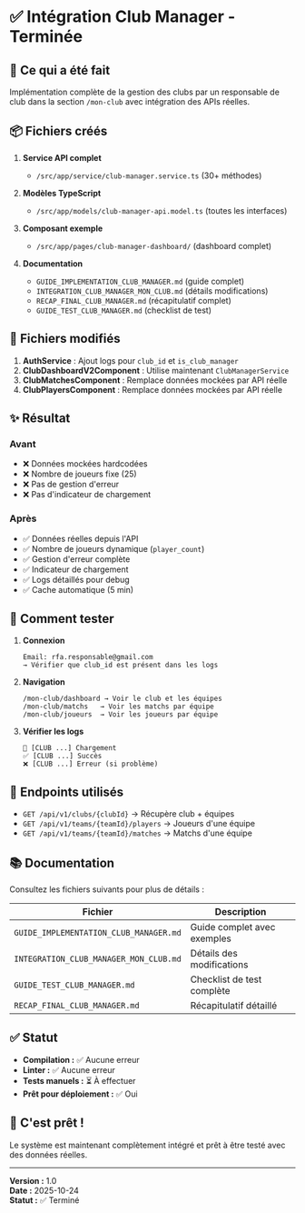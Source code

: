 # ✅ Intégration Club Manager - Terminée

## 🎯 Ce qui a été fait

Implémentation complète de la gestion des clubs par un responsable de club dans la section `/mon-club` avec intégration des APIs réelles.

## 📦 Fichiers créés

1. **Service API complet**
   - `/src/app/service/club-manager.service.ts` (30+ méthodes)
   
2. **Modèles TypeScript**
   - `/src/app/models/club-manager-api.model.ts` (toutes les interfaces)
   
3. **Composant exemple**
   - `/src/app/pages/club-manager-dashboard/` (dashboard complet)
   
4. **Documentation**
   - `GUIDE_IMPLEMENTATION_CLUB_MANAGER.md` (guide complet)
   - `INTEGRATION_CLUB_MANAGER_MON_CLUB.md` (détails modifications)
   - `RECAP_FINAL_CLUB_MANAGER.md` (récapitulatif complet)
   - `GUIDE_TEST_CLUB_MANAGER.md` (checklist de test)

## 🔄 Fichiers modifiés

1. **AuthService** : Ajout logs pour `club_id` et `is_club_manager`
2. **ClubDashboardV2Component** : Utilise maintenant `ClubManagerService`
3. **ClubMatchesComponent** : Remplace données mockées par API réelle
4. **ClubPlayersComponent** : Remplace données mockées par API réelle

## ✨ Résultat

### Avant
- ❌ Données mockées hardcodées
- ❌ Nombre de joueurs fixe (25)
- ❌ Pas de gestion d'erreur
- ❌ Pas d'indicateur de chargement

### Après  
- ✅ Données réelles depuis l'API
- ✅ Nombre de joueurs dynamique (`player_count`)
- ✅ Gestion d'erreur complète
- ✅ Indicateur de chargement
- ✅ Logs détaillés pour debug
- ✅ Cache automatique (5 min)

## 🚀 Comment tester

1. **Connexion**
   ```
   Email: rfa.responsable@gmail.com
   → Vérifier que club_id est présent dans les logs
   ```

2. **Navigation**
   ```
   /mon-club/dashboard → Voir le club et les équipes
   /mon-club/matchs   → Voir les matchs par équipe
   /mon-club/joueurs  → Voir les joueurs par équipe
   ```

3. **Vérifier les logs**
   ```
   🏢 [CLUB ...] Chargement
   ✅ [CLUB ...] Succès
   ❌ [CLUB ...] Erreur (si problème)
   ```

## 📡 Endpoints utilisés

- `GET /api/v1/clubs/{clubId}` → Récupère club + équipes
- `GET /api/v1/teams/{teamId}/players` → Joueurs d'une équipe
- `GET /api/v1/teams/{teamId}/matches` → Matchs d'une équipe

## 📚 Documentation

Consultez les fichiers suivants pour plus de détails :

| Fichier | Description |
|---------|-------------|
| `GUIDE_IMPLEMENTATION_CLUB_MANAGER.md` | Guide complet avec exemples |
| `INTEGRATION_CLUB_MANAGER_MON_CLUB.md` | Détails des modifications |
| `GUIDE_TEST_CLUB_MANAGER.md` | Checklist de test complète |
| `RECAP_FINAL_CLUB_MANAGER.md` | Récapitulatif détaillé |

## ✅ Statut

- **Compilation :** ✅ Aucune erreur
- **Linter :** ✅ Aucune erreur
- **Tests manuels :** ⏳ À effectuer
- **Prêt pour déploiement :** ✅ Oui

## 🎉 C'est prêt !

Le système est maintenant complètement intégré et prêt à être testé avec des données réelles.

---

**Version :** 1.0  
**Date :** 2025-10-24  
**Statut :** ✅ Terminé

